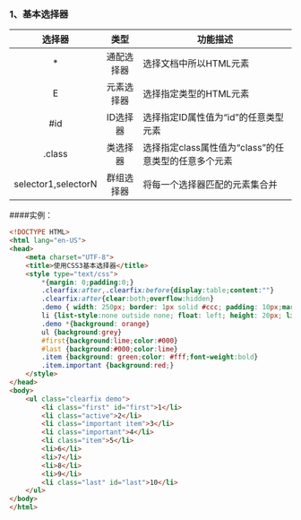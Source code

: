 ### 1、基本选择器 ###

| 选择器        | 类型           |功能描述  |
|:-------------:|:-------------:| -----|
| *     | 通配选择器 | 选择文档中所以HTML元素 |
| E     |  元素选择器     |   选择指定类型的HTML元素 |
| #id  | ID选择器      |   	选择指定ID属性值为“id”的任意类型元素  |
| .class |类选择器   |选择指定class属性值为“class”的任意类型的任意多个元素|
| selector1,selectorN   |  群组选择器  |  将每一个选择器匹配的元素集合并  |

####实例：
```html
<!DOCTYPE HTML>
<html lang="en-US">
<head>
	<meta charset="UTF-8">
	<title>使用CSS3基本选择器</title>
	<style type="text/css">
		*{margin: 0;padding:0;}
		.clearfix:after,.clearfix:before{display:table;content:""}
		.clearfix:after{clear:both;overflow:hidden}
		.demo { width: 250px; border: 1px solid #ccc; padding: 10px;margin: 20px auto}  
		li {list-style:none outside none; float: left; height: 20px; line-height: 20px; width: 20px;border-radius: 10px; text-align: center; background: #f36; color: green; margin-right: 5px; }
		.demo *{background: orange}
		ul {background:grey}
		#first{background:lime;color:#000}
		#last {background:#000;color:lime}
		.item {background: green;color: #fff;font-weight:bold}
		.item.important {background:red;}
	</style>
</head>
<body>
	<ul class="clearfix demo">
		<li class="first" id="first">1</li>
		<li class="active">2</li>
		<li class="important item">3</li>
		<li class="important">4</li>
		<li class="item">5</li>
		<li>6</li>
		<li>7</li>
		<li>8</li>
		<li>9</li>
		<li class="last" id="last">10</li>
	</ul>
</body>
</html>
```

